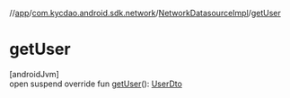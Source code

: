 //[app](../../../index.md)/[com.kycdao.android.sdk.network](../index.md)/[NetworkDatasourceImpl](index.md)/[getUser](get-user.md)

# getUser

[androidJvm]\
open suspend override fun [getUser](get-user.md)(): [UserDto](../../com.kycdao.android.sdk.dto/-user-dto/index.md)
